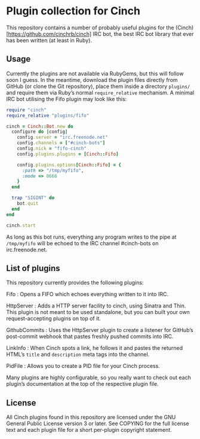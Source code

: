 Plugin collection for Cinch
===========================

This repository contains a number of probably useful plugins for the
(Cinch)[https://github.com/cinchrb/cinch] IRC bot, the best IRC bot
library that ever has been written (at least in Ruby).

Usage
-----

Currently the plugins are not available via RubyGems, but this will
follow soon I guess. In the meantime, download the plugin files
directly from GitHub (or clone the Git repository), place them inside
a directory `plugins/` and require them via Ruby’s normal
`require_relative` mechanism. A minimal IRC bot utilising the Fifo
plugin may look like this:

~~~~~~~~~~~~~~~~~~~~~~~~~~~~~~~~~~~~~~~~ ruby
require "cinch"
require_relative "plugins/fifo"

cinch = Cinch::Bot.new do
  configure do |config|
    config.server = "irc.freenode.net"
    config.channels = ["#cinch-bots"]
    config.nick = "fifo-cinch"
    config.plugins.plugins = [Cinch::Fifo]

    config.plugins.options[Cinch::Fifo] = {
      :path => "/tmp/myfifo",
      :mode => 0666
    }
  end

  trap "SIGINT" do
    bot.quit
  end
end

cinch.start
~~~~~~~~~~~~~~~~~~~~~~~~~~~~~~~~~~~~~~~~

As long as this bot runs, everything any program writes to the pipe at
`/tmp/myfifo` will be echoed to the IRC channel #cinch-bots on
irc.freenode.net.

List of plugins
---------------

This repository currently provides the following plugins:

Fifo
: Opens a FIFO which echoes everything written to it into IRC.

HttpServer
: Adds a HTTP server facility to cinch, using Sinatra and Thin.
  This plugin is not meant to be used standalone, but you can
  built your own request-accepting plugins on top of it.

GithubCommits
: Uses the HttpServer plugin to create a listener for GitHub’s
  post-commit webhook that pastes freshly pushed commits into
  IRC.

LinkInfo
: When Cinch spots a link, he follows it and pastes the
  returned HTML’s `title` and `description` meta tags
  into the channel.

PidFile
: Allows you to create a PID file for your Cinch process.

Many plugins are highly configurable, so you really want to check out
each plugin’s documentation at the top of the respective plugin file.

License
-------

All Cinch plugins found in this repository are licensed under the GNU
General Public License version 3 or later. See COPYING for the full
license text and each plugin file for a short per-plugin copyright
statement.
